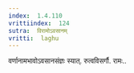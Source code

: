 ```yaml
---
index:  1.4.110
vrittiindex:  124
sutra:  विरामोऽवसानम्
vritti:  laghu 
---
```


वर्णानामभावोऽवसानसंज्ञः स्यात्. रुत्वविसर्गौ. रामः..

